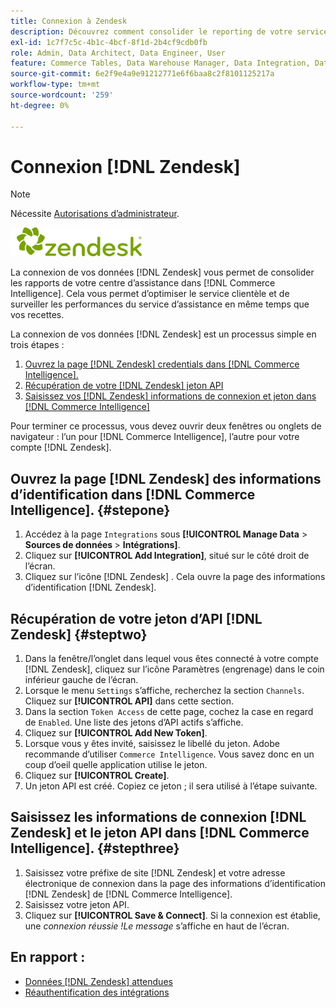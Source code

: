 ```yaml
---
title: Connexion à Zendesk
description: Découvrez comment consolider le reporting de votre service d’assistance dans  [!DNL Commerce Intelligence].
exl-id: 1c7f7c5c-4b1c-4bcf-8f1d-2b4cf9cdb0fb
role: Admin, Data Architect, Data Engineer, User
feature: Commerce Tables, Data Warehouse Manager, Data Integration, Data Import/Export
source-git-commit: 6e2f9e4a9e91212771e6f6baa8c2f8101125217a
workflow-type: tm+mt
source-wordcount: '259'
ht-degree: 0%

---
```


# Connexion [!DNL Zendesk]

>[!NOTE]
>
>Nécessite [Autorisations d’administrateur](../../../administrator/user-management/user-management.md).

![](../../../assets/Zendesk_logo.png)

La connexion de vos données [!DNL Zendesk] vous permet de consolider les rapports de votre centre d’assistance dans [!DNL Commerce Intelligence]. Cela vous permet d’optimiser le service clientèle et de surveiller les performances du service d’assistance en même temps que vos recettes.

La connexion de vos données [!DNL Zendesk] est un processus simple en trois étapes :

1. [Ouvrez la page [!DNL Zendesk] credentials dans [!DNL Commerce Intelligence].](#stepone)
1. [Récupération de votre  [!DNL Zendesk] jeton API](#steptwo)
1. [Saisissez vos  [!DNL Zendesk] informations de connexion et jeton dans [!DNL Commerce Intelligence]](#stepthree)

Pour terminer ce processus, vous devez ouvrir deux fenêtres ou onglets de navigateur : l’un pour [!DNL Commerce Intelligence], l’autre pour votre compte [!DNL Zendesk].

## Ouvrez la page [!DNL Zendesk] des informations d’identification dans [!DNL Commerce Intelligence]. {#stepone}

1. Accédez à la page `Integrations` sous **[!UICONTROL Manage Data** > **&#x200B; Sources de données &#x200B;**> **Intégrations]**.
1. Cliquez sur **[!UICONTROL Add Integration]**, situé sur le côté droit de l’écran.
1. Cliquez sur l’icône [!DNL Zendesk] . Cela ouvre la page des informations d’identification [!DNL Zendesk].

## Récupération de votre jeton d’API [!DNL Zendesk] {#steptwo}

1. Dans la fenêtre/l’onglet dans lequel vous êtes connecté à votre compte [!DNL Zendesk], cliquez sur l’icône Paramètres (engrenage) dans le coin inférieur gauche de l’écran.
1. Lorsque le menu `Settings` s’affiche, recherchez la section `Channels`. Cliquez sur **[!UICONTROL API]** dans cette section.
1. Dans la section `Token Access` de cette page, cochez la case en regard de `Enabled`. Une liste des jetons d’API actifs s’affiche.
1. Cliquez sur **[!UICONTROL Add New Token]**.
1. Lorsque vous y êtes invité, saisissez le libellé du jeton. Adobe recommande d’utiliser `Commerce Intelligence`. Vous savez donc en un coup d’oeil quelle application utilise le jeton.
1. Cliquez sur **[!UICONTROL Create]**.
1. Un jeton API est créé. Copiez ce jeton ; il sera utilisé à l’étape suivante.

## Saisissez les informations de connexion [!DNL Zendesk] et le jeton API dans [!DNL Commerce Intelligence]. {#stepthree}

1. Saisissez votre préfixe de site [!DNL Zendesk] et votre adresse électronique de connexion dans la page des informations d’identification [!DNL Zendesk] de [!DNL Commerce Intelligence].
1. Saisissez votre jeton API.
1. Cliquez sur **[!UICONTROL Save & Connect]**. Si la connexion est établie, une *connexion réussie !Le message* s’affiche en haut de l’écran.

## En rapport :

* [Données  [!DNL Zendesk] attendues](../integrations/exp-zendesk-data.md)
* [Réauthentification des intégrations](https://experienceleague.adobe.com/docs/commerce-knowledge-base/kb/how-to/mbi-reauthenticating-integrations.html)
